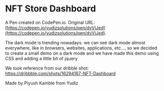# NFT Store Dashboard

A Pen created on CodePen.io. Original URL: [https://codepen.io/yudizsolutions/pen/dyVjJed](https://codepen.io/yudizsolutions/pen/dyVjJed).

The dark mode is trending nowadays. we can see dark mode almost everywhere, like in browsers, websites, applications, etc..., so we decided to create a small demo on a dark mode and we have made this demo using CSS and adding a little bit of jquery 

We took reference from our dribble shot:
https://dribbble.com/shots/16294167-NFT-Dashboard

Made by Piyush Kamble from Yudiz